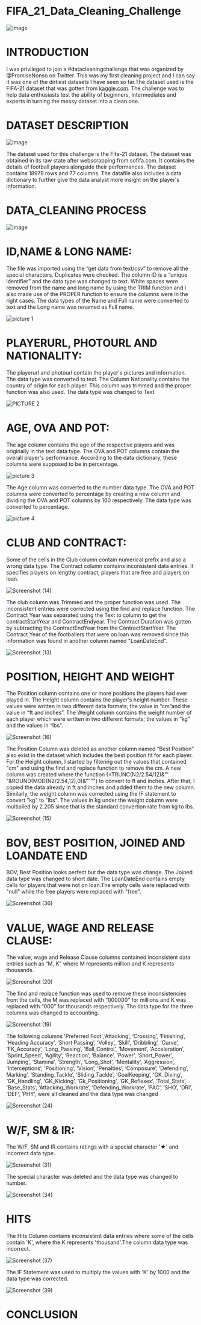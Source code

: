 # FIFA_21_Data_Cleaning_Challenge

![image](https://user-images.githubusercontent.com/127632796/228795998-338f1229-2205-46a3-8b02-cc9e5db55961.png)

# INTRODUCTION

I was privileged to join a #datacleaningchallenge that was organized by @PromiseNonso on Twitter. This was my first cleaning project and I can say it was one of the dirtiest datasets I have seen so far.The dataset used is the FIFA-21 dataset that was gotten from [kaggle.com](https://www.kaggle.com/datasets/yagunnersya/fifa-21-messy-raw-dataset-for-cleaning-exploring). The challenge was to help data enthusiasts test the ability of beginners, intermediates and experts in turning the messy dataset into a clean one.

# DATASET DESCRIPTION

![image](https://user-images.githubusercontent.com/127632796/228798316-6f48d90e-06d0-4604-9223-22402b97a516.png)

The dataset used for this challenge is the Fifa-21 dataset. The dataset was obtained in its raw state after webscrapping from sofifa.com. It contains the details of football players alongside their performances. The dataset contains 18979 rows and 77 columns. The datafile also includes a data dictionary to further give the data analyst more insight on the player's information.

# DATA_CLEANING PROCESS

![image](https://user-images.githubusercontent.com/127632796/228799912-414d86d7-4307-495b-b2a0-197217c50a87.png)

# ID,NAME & LONG NAME:

The file was imported using the “get data from text/csv” to remove all the special characters. Duplicates were checked. The column ID is a “unique identifier” and the data type was changed to text. White spaces were removed from the name and long name by using the TRIM function and I also made use of the PROPER function to ensure the columns were in the right cases. The data types of the Name and Full name were converted to text and the Long name was renamed as Full name.

![picture 1](https://user-images.githubusercontent.com/127632796/228802585-66a3a96e-60ba-4aec-8c12-8c8ca4e53075.png)

# PLAYERURL, PHOTOURL AND NATIONALITY:

The playerurl and photourl contain the player's pictures and information. The data type was converted to text. The Column Nationality contains the country of origin for each player. This column was trimmed and the proper function was also used. The data type was changed to Text.

![PICTURE 2](https://user-images.githubusercontent.com/127632796/228811997-6fa022c5-e455-402c-a0e3-3b801d96bc88.png)

# AGE, OVA AND POT: 

The age column contains the age of the respective players and was originally in the text data type. The OVA and POT columns contain the overall player's performance. According to the data dictionary, these columns were supposed to be in percentage.

![picture 3](https://user-images.githubusercontent.com/127632796/228806011-7beffd40-7723-4bf3-810e-cd7eb8e95c63.png)

The Age column was converted to the number data type. The OVA and POT columns were converted to percentage by creating a new column and dividing the OVA and POT columns by 100 respectively. The data type was converted to percentage.

![picture 4](https://user-images.githubusercontent.com/127632796/228806514-c67a20e2-00f7-411d-8e48-ac3f4b8f4e94.png)

# CLUB AND CONTRACT:

Some of the cells in the Club column contain numerical prefix and also a wrong data type. The Contract column contains inconsistent data entries. It specifies players on lengthy contract, players that are free and players on loan.

![Screenshot (14)](https://user-images.githubusercontent.com/127632796/228808965-5e756f30-8b39-4115-84a7-54b08b03d80a.png)

The club column was Trimmed and the proper function was used. The inconsistent entries were corrected using the find and replace function. The Contract Year was separated using the Text to column to get the contractStartYear and ContractEndyear. The Contract Duration was gotten by subtracting the ContractEndYear from the ContractStartYear. The Contract Year of the footballers that were on loan was removed since this information was found in another column named "LoanDateEnd".

![Screenshot (13)](https://user-images.githubusercontent.com/127632796/228811048-a219bce5-7da3-4ce9-b488-4b6444f0b960.png)

# POSITION, HEIGHT AND WEIGHT

The Position column contains one or more positions the players had ever played in. The Height column contains the player's height number. These values were written in two different data formats; the value in “cm”and the value in “ft and inches”.  The Weight column contains the weight number of each player which were written in two different formats; the values in “kg” and the values in “lbs".

![Screenshot (16)](https://user-images.githubusercontent.com/127632796/228813642-005480ca-a332-42e1-ad75-aad0555f4b50.png)

The Position Column was deleted as another column named “Best Position” also exist in the dataset which includes the best position fit for each player. For the Height column, I started by filtering out the values that contained "cm" and using the find and replace function to remove the cm. A new column was created where the function (=TRUNC(N2/2.54/12)&"' "&ROUND(MOD(N2/2.54,12),0)&"""") to convert to ft and inches. After that, I copied the data already in ft and inches and added them to the new column. Similarly, the weight column was corrected using the  IF statement to convert "kg" to "lbs". The values in kg under the weight column were multiplied by 2.205 since that is the standard convertion rate from kg to lbs.

![Screenshot (15)](https://user-images.githubusercontent.com/127632796/228816951-f4e88043-7a32-4ced-95fe-a18c19ef5697.png)

# BOV, BEST POSITION, JOINED AND LOANDATE END

BOV, Best Position looks perfect but the data type was change. The Joined data type was changed to short date. The LoanDateEnd contains empty cells for players that were not on loan.The empty cells were replaced with "null" while the free players were replaced with "free".

![Screenshot (36)](https://user-images.githubusercontent.com/127632796/228820128-5028d711-5ecf-4ec9-ba75-6b1e2b12678b.png)

# VALUE, WAGE AND RELEASE CLAUSE:

The value, wage and Release Clause columns contained inconsistent data entries such as “M, K” where M represents million and K represents thousands.

![Screenshot (20)](https://user-images.githubusercontent.com/127632796/228821029-7bb0ae2a-ecdd-422f-a6cb-2c58a44ded7a.png)

The find and replace function was used to remove these inconsistencies from the cells, the M was replaced with  “000000” for millions and K was replaced with “000” for thousands respectively. The data type for the three columns was changed to accounting.

![Screenshot (19)](https://user-images.githubusercontent.com/127632796/228821948-79db7638-d8e9-4ccd-b165-5b1ca4730912.png)

The following columns 'Preferred Foot',‘Attacking’, ‘Crossing’, ‘Finishing’, ‘Heading Accuracy’, ‘Short Passing’, ‘Volley’, ‘Skill’, ‘Dribbling’, ‘Curve’, ‘FK_Accuracy’, ‘Long_Passing’, ‘Ball_Control’, ‘Movement’, ‘Acceleration’, ‘Sprint_Speed’, ‘Agility’, ‘Reaction’, ‘Balance’, ‘Power’, ‘Short_Power’, ‘Jumping’, ‘Stamina’, ‘Strength’, ‘Long_Shot’, ‘Mentality’, ‘Aggression’, ‘Interceptions’, ‘Positioning’, ‘Vision’, ‘Penalties’, ‘Composure’, ‘Defending’, Marking’, ‘Standing_Tackle’, ‘Sliding_Tackle’, ‘GoalKeeping’, ‘GK_Diving’, ‘GK_Handling’, ‘GK_Kicking’, ‘Gk_Positioning’, ‘GK_Reflexex’, ‘Total_Stats’, ‘Base_Stats’, ‘Attacking_Workrate’, ‘Defending_Workrate’, ‘PAC’, ‘SHO’, ‘DRI’, ‘DEF’, ‘PHY’, were all cleaned and the data type was changed

![Screenshot (24)](https://user-images.githubusercontent.com/127632796/228822614-3e427bb2-d0a5-41a8-8a9f-b85915e7972d.png)

# W/F, SM & IR:

The W/F, SM and IR contains ratings with a special character '★' and incorrect data type.

![Screenshot (31)](https://user-images.githubusercontent.com/127632796/228824247-589153d6-65ef-4aaf-b52b-a6d025e0e3e1.png)

The special character was deleted and the data type was changed to number.

![Screenshot (34)](https://user-images.githubusercontent.com/127632796/228824678-98ff4d39-878f-446f-97af-4874d711abf4.png)

# HITS

The Hits Column contains inconsistent data entries where some of the cells contain 'K', where the K represents 'thousand'.The column data type was incorrect.

![Screenshot (37)](https://user-images.githubusercontent.com/127632796/228826194-b5317c63-fe8f-4602-835e-add23f271a00.png)

The IF Statement was used to multiply the values with 'K' by 1000 and the data type was corrected.

![Screenshot (39)](https://user-images.githubusercontent.com/127632796/228826687-caeb4065-e8d4-4c83-bdfc-292e1ea87985.png)


# CONCLUSION
